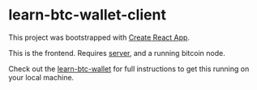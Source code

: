 # learn-btc-wallet-client

This project was bootstrapped with [Create React App](https://github.com/facebook/create-react-app).

This is the frontend. Requires [server](https://github.com/daGoodenough/learn-btc-wallet-server), and a running bitcoin node.

Check out the [learn-btc-wallet](https://github.com/daGoodenough/learn-btc-wallet) for full instructions to get this running on your local machine.
